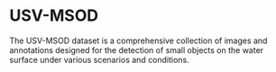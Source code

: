 # USV-MSOD
The USV-MSOD dataset is a comprehensive collection of images and annotations designed for the detection of small objects on the water surface under various scenarios and conditions. 
